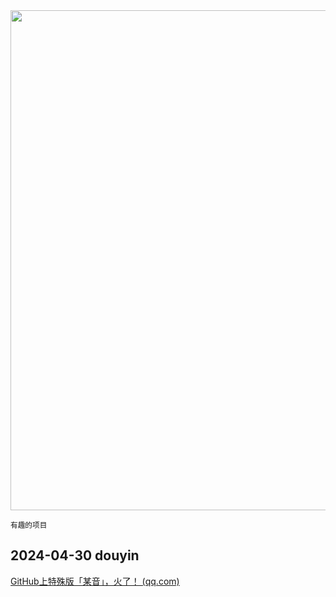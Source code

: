 <img src="https://img.picui.cn/free/2024/10/15/670e07de8c1a1.png" width="800" />  

<small>有趣的项目</small>

## 2024-04-30 douyin

[GitHub上特殊版「某音」，火了！ (qq.com)](https://mp.weixin.qq.com/s?__biz=MzU4MjY3Mzc3OQ==&mid=2247491105&idx=1&sn=b3ee0673f1f9bfe25bcef7eb049f60ea&chksm=fdb5ea3dcac2632b5ec53116accbe48e624b951db8f319c544a07ad86b6fb7489dd5f8aecde8&token=530396526&lang=zh_CN#rd)